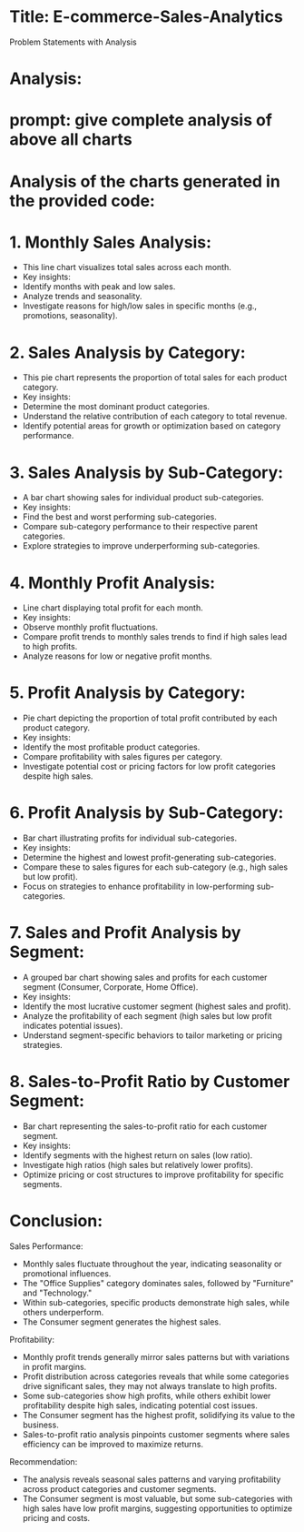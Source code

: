 # Title: E-commerce-Sales-Analytics

Problem Statements with Analysis

# Analysis:

# prompt: give complete analysis of above all charts

# Analysis of the charts generated in the provided code:

# 1. Monthly Sales Analysis:
- This line chart visualizes total sales across each month.
- Key insights:
- Identify months with peak and low sales.
- Analyze trends and seasonality.
- Investigate reasons for high/low sales in specific months (e.g., promotions, seasonality).


# 2. Sales Analysis by Category:
- This pie chart represents the proportion of total sales for each product category.
- Key insights:
- Determine the most dominant product categories.
- Understand the relative contribution of each category to total revenue.
- Identify potential areas for growth or optimization based on category performance.

# 3. Sales Analysis by Sub-Category:
- A bar chart showing sales for individual product sub-categories.
- Key insights:
- Find the best and worst performing sub-categories.
- Compare sub-category performance to their respective parent categories.
- Explore strategies to improve underperforming sub-categories.

# 4. Monthly Profit Analysis:
- Line chart displaying total profit for each month.
- Key insights:
- Observe monthly profit fluctuations.
- Compare profit trends to monthly sales trends to find if high sales lead to high profits.
- Analyze reasons for low or negative profit months.


# 5. Profit Analysis by Category:
- Pie chart depicting the proportion of total profit contributed by each product category.
- Key insights:
- Identify the most profitable product categories.
- Compare profitability with sales figures per category.
- Investigate potential cost or pricing factors for low profit categories despite high sales.


# 6. Profit Analysis by Sub-Category:
- Bar chart illustrating profits for individual sub-categories.
- Key insights:
- Determine the highest and lowest profit-generating sub-categories.
- Compare these to sales figures for each sub-category (e.g., high sales but low profit).
- Focus on strategies to enhance profitability in low-performing sub-categories.

# 7. Sales and Profit Analysis by Segment:
- A grouped bar chart showing sales and profits for each customer segment (Consumer, Corporate, Home Office).
- Key insights:
- Identify the most lucrative customer segment (highest sales and profit).
- Analyze the profitability of each segment (high sales but low profit indicates potential issues).
- Understand segment-specific behaviors to tailor marketing or pricing strategies.


# 8. Sales-to-Profit Ratio by Customer Segment:
- Bar chart representing the sales-to-profit ratio for each customer segment.
- Key insights:
- Identify segments with the highest return on sales (low ratio).
- Investigate high ratios (high sales but relatively lower profits).
- Optimize pricing or cost structures to improve profitability for specific segments.




# Conclusion:

Sales Performance:
- Monthly sales fluctuate throughout the year, indicating seasonality or promotional influences.
- The "Office Supplies" category dominates sales, followed by "Furniture" and "Technology."
- Within sub-categories, specific products demonstrate high sales, while others underperform.
- The Consumer segment generates the highest sales.

Profitability:
- Monthly profit trends generally mirror sales patterns but with variations in profit margins.
- Profit distribution across categories reveals that while some categories drive significant sales, they may not always translate to high profits.
- Some sub-categories show high profits, while others exhibit lower profitability despite high sales, indicating potential cost issues.
- The Consumer segment has the highest profit, solidifying its value to the business.
- Sales-to-profit ratio analysis pinpoints customer segments where sales efficiency can be improved to maximize returns.

Recommendation:
- The analysis reveals seasonal sales patterns and varying profitability across product categories and customer segments.
- The Consumer segment is most valuable, but some sub-categories with high sales have low profit margins, suggesting opportunities to optimize pricing and costs.
